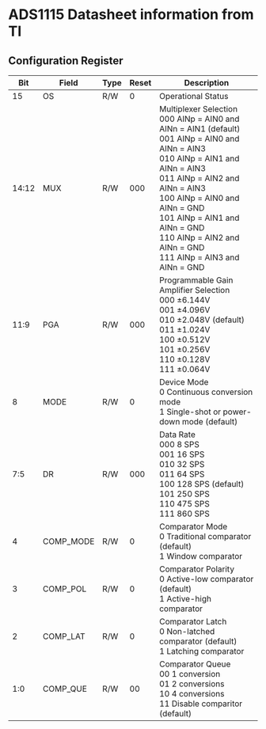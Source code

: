 # ADS1115 Datasheet information from TI

## Configuration Register

| Bit    | Field      | Type | Reset | Description |
|--------|------------|------|--------|-------------|
| 15     | OS         | R/W  | 0      | Operational Status |
| 14:12  | MUX        | R/W  | 000    | Multiplexer Selection<br>000 AINp = AIN0 and AINn = AIN1 (default)<br>001 AINp = AIN0 and AINn = AIN3<br>010 AINp = AIN1 and AINn = AIN3<br>011 AINp = AIN2 and AINn = AIN3<br>100 AINp = AIN0 and AINn = GND<br>101 AINp = AIN1 and AINn = GND<br>110 AINp = AIN2 and AINn = GND<br>111 AINp = AIN3 and AINn = GND |
| 11:9   | PGA        | R/W  | 000    | Programmable Gain Amplifier Selection<br>000 ±6.144V<br>001 ±4.096V<br>010 ±2.048V (default)<br>011 ±1.024V<br>100 ±0.512V<br>101 ±0.256V<br>110 ±0.128V<br>111 ±0.064V |
| 8      | MODE       | R/W  | 0      | Device Mode<br>0 Continuous conversion mode<br>1 Single-shot or power-down mode (default) |
| 7:5    | DR         | R/W  | 000    | Data Rate<br>000 8 SPS<br>001 16 SPS<br>010 32 SPS<br>011 64 SPS<br>100 128 SPS (default)<br>101 250 SPS<br>110 475 SPS<br>111 860 SPS |
| 4      | COMP_MODE  | R/W  | 0      | Comparator Mode<br>0 Traditional comparator (default)<br>1 Window comparator |
| 3      | COMP_POL   | R/W  | 0      | Comparator Polarity<br>0 Active-low comparator (default)<br>1 Active-high comparator |
| 2      | COMP_LAT   | R/W  | 0      | Comparator Latch<br>0 Non-latched comparator (default)<br>1 Latching comparator |
| 1:0    | COMP_QUE   | R/W  | 00     | Comparator Queue<br>00 1 conversion<br>01 2 conversions<br>10 4 conversions<br>11 Disable comparitor (default) |
